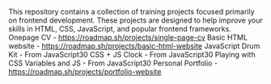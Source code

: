 This repository contains a collection of training projects focused primarily on frontend development. These projects are designed to help improve your skills in HTML, CSS, JavaScript, and popular frontend frameworks.
Onepage CV - https://roadmap.sh/projects/single-page-cv
Basic HTML website - https://roadmap.sh/projects/basic-html-website
JavaScript Drum Kit - From JavaScript30
CSS + JS Clock - From JavaScript30
Playing with CSS Variables and JS - From JavaScript30
Personal Portfolio - https://roadmap.sh/projects/portfolio-website